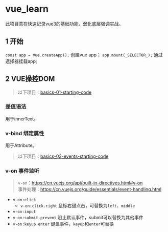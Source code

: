 # vue_learn
此项目意在快速记录vue3的基础功能，弱化底层强调实战。
## 1 开始
`const app = Vue.createApp();` 创建vue app；
`app.mount(_SELECTOR_);` 通过选择器挂载app;

## 2 VUE操控DOM
> 以下项目：[basics-01-starting-code](basics-01-starting-code)
### 差值语法  
用于innerText。
### v-bind  绑定属性
用于Attribute。
> 以下项目：[basics-03-events-starting-code](basics-03-events-starting-code)
### v-on 事件监听
> `v-on`：https://cn.vuejs.org/api/built-in-directives.html#v-on  
> 事件处理：https://cn.vuejs.org/guide/essentials/event-handling.html
- `v-on:click`
  - `v-on:click.right` 鼠标右键点击，可替换为`left`、`middle`
- `v-on:input`
- `v-on:submit.prevent` 阻止默认事件，submit可以替换为其他事件
- `v-on:keyup.enter` 键盘事件，`keyup`和`enter`可替换


